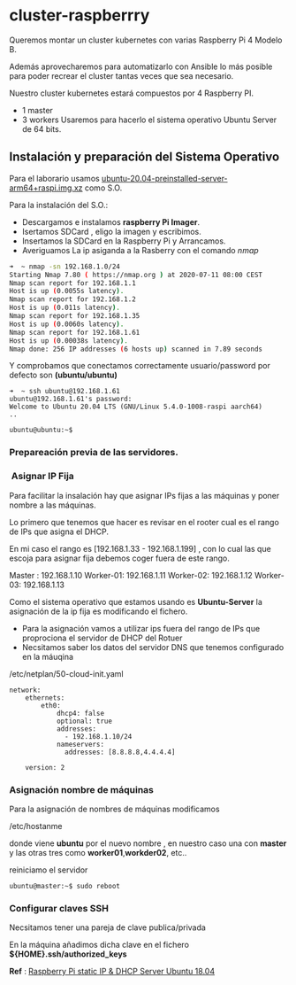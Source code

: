 # cluster-raspberrry


Queremos montar un cluster kubernetes con varias Raspberry Pi 4 Modelo B. 

Además aprovecharemos para automatizarlo con Ansible lo más posible para poder recrear el cluster tantas veces que sea necesario.

Nuestro cluster kubernetes estará compuestos por 4 Raspberry PI.
 * 1 master
 * 3 workers
Usaremos para hacerlo el sistema operativo Ubuntu Server de 64 bits.

## Instalación y preparación del Sistema Operativo

Para el laborario usamos [ubuntu-20.04-preinstalled-server-arm64+raspi.img.xz](https://ubuntu.com/download/raspberry-pi/thank-you?version=20.04&architecture=arm64+raspi) como S.O.

Para la instalación del S.O.:

* Descargamos e instalamos **raspberry Pi Imager**.
* Isertamos SDCard , eligo la imagen y escribimos.
* Insertamos la SDCard en la Raspberry Pi y Arrancamos.
* Averiguamos La ip asiganda a la Rasberry con el comando *nmap*

``` bash
➜  ~ nmap -sn 192.168.1.0/24
Starting Nmap 7.80 ( https://nmap.org ) at 2020-07-11 08:00 CEST
Nmap scan report for 192.168.1.1
Host is up (0.0055s latency).
Nmap scan report for 192.168.1.2
Host is up (0.011s latency).
Nmap scan report for 192.168.1.35
Host is up (0.0060s latency).
Nmap scan report for 192.168.1.61
Host is up (0.00038s latency).
Nmap done: 256 IP addresses (6 hosts up) scanned in 7.89 seconds
```

Y comprobamos que conectamos correctamente usuario/password por defecto son **(ubuntu/ubuntu)**

```
➜  ~ ssh ubuntu@192.168.1.61
ubuntu@192.168.1.61's password:
Welcome to Ubuntu 20.04 LTS (GNU/Linux 5.4.0-1008-raspi aarch64)
..

ubuntu@ubuntu:~$
```


### Prepareación previa de las servidores.


###  Asignar IP Fija

Para facilitar la insalación hay que asignar IPs fijas a las máquinas y poner nombre a las máquinas.

Lo primero que tenemos que hacer es revisar en el rooter cual es el rango de IPs que asigna el DHCP.

En mi caso el rango es [192.168.1.33 - 192.168.1.199] , con lo cual las que escoja para asignar fija debemos coger fuera de este rango.

Master : 192.168.1.10
Worker-01: 192.168.1.11
Worker-02: 192.168.1.12
Worker-03: 192.168.1.13

Como el sistema operativo que estamos usando es **Ubuntu-Server**  la asignación de la ip fija es modificando el fichero.

 * Para la asignación vamos a utilizar ips fuera del rango de IPs que proprociona el servidor de DHCP del Rotuer
 * Necsitamos saber los datos del servidor DNS que tenemos configurado en la máuqina


/etc/netplan/50-cloud-init.yaml

```
network:
    ethernets:
        eth0:
            dhcp4: false
            optional: true
            addresses:
              - 192.168.1.10/24
            nameservers:
              addresses: [8.8.8.8,4.4.4.4]

    version: 2

```
### Asignación nombre de máquinas


Para la asignación de nombres de máquinas modificamos

/etc/hostanme

donde viene **ubuntu** por el nuevo nombre , en nuestro caso una con  **master** y las otras tres como **worker01**,**workder02**, etc..

reiniciamo el servidor

```
ubuntu@master:~$ sudo reboot

```

### Configurar claves SSH

Necsitamos tener una pareja de clave publica/privada

En la máquina añadimos dicha clave en el fichero **${HOME}.ssh/authorized_keys**



**Ref** : [Raspberry Pi static IP & DHCP Server Ubuntu 18.04](https://askubuntu.com/questions/1218755/raspberry-pi-static-ip-dhcp-server-ubuntu-18-04)
